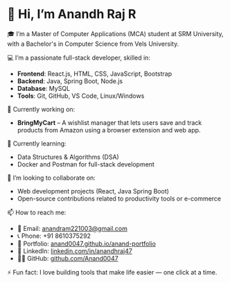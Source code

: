 # 👋 Hi, I’m Anandh Raj R

🎓 I’m a Master of Computer Applications (MCA) student at SRM University, with a Bachelor's in Computer Science from Vels University.

💻 I’m a passionate full-stack developer, skilled in:
- **Frontend**: React.js, HTML, CSS, JavaScript, Bootstrap
- **Backend**: Java, Spring Boot, Node.js
- **Database**: MySQL
- **Tools**: Git, GitHub, VS Code, Linux/Windows

🚀 Currently working on:
- **BringMyCart** – A wishlist manager that lets users save and track products from Amazon using a browser extension and web app.

🌱 Currently learning:
- Data Structures & Algorithms (DSA)
- Docker and Postman for full-stack development

🤝 I’m looking to collaborate on:
- Web development projects (React, Java Spring Boot)
- Open-source contributions related to productivity tools or e-commerce

📫 How to reach me:
- 📧 Email: anandram221003@gmail.com
- 📞 Phone: +91 8610375292
- 🔗 Portfolio: [anand0047.github.io/anand-portfolio](https://anand0047.github.io/anand-portfolio/)
- 💼 LinkedIn: [linkedin.com/in/anandhraj47](https://www.linkedin.com/in/anandhraj47)
- 🧑‍💻 GitHub: [github.com/Anand0047](https://github.com/Anand0047)

⚡ Fun fact:
I love building tools that make life easier — one click at a time.

